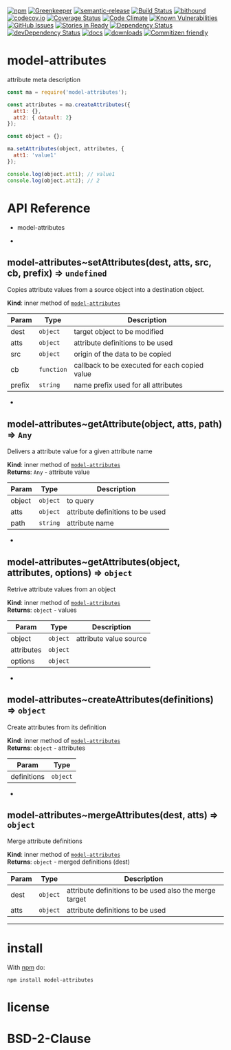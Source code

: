 [![npm](https://img.shields.io/npm/v/model-attributes.svg)](https://www.npmjs.com/package/model-attributes)
[![Greenkeeper](https://badges.greenkeeper.io/arlac77/model-attributes.svg)](https://greenkeeper.io/)
[![semantic-release](https://img.shields.io/badge/%20%20%F0%9F%93%A6%F0%9F%9A%80-semantic--release-e10079.svg)](https://github.com/arlac77/model-attributes)
[![Build Status](https://secure.travis-ci.org/arlac77/model-attributes.png)](http://travis-ci.org/arlac77/model-attributes)
[![bithound](https://www.bithound.io/github/arlac77/model-attributes/badges/score.svg)](https://www.bithound.io/github/arlac77/model-attributes)
[![codecov.io](http://codecov.io/github/arlac77/model-attributes/coverage.svg?branch=master)](http://codecov.io/github/arlac77/model-attributes?branch=master)
[![Coverage Status](https://coveralls.io/repos/arlac77/model-attributes/badge.svg)](https://coveralls.io/r/arlac77/model-attributes)
[![Code Climate](https://codeclimate.com/github/arlac77/model-attributes/badges/gpa.svg)](https://codeclimate.com/github/arlac77/model-attributes)
[![Known Vulnerabilities](https://snyk.io/test/github/arlac77/model-attributes/badge.svg)](https://snyk.io/test/github/arlac77/model-attributes)
[![GitHub Issues](https://img.shields.io/github/issues/arlac77/model-attributes.svg?style=flat-square)](https://github.com/arlac77/model-attributes/issues)
[![Stories in Ready](https://badge.waffle.io/arlac77/model-attributes.svg?label=ready&title=Ready)](http://waffle.io/arlac77/model-attributes)
[![Dependency Status](https://david-dm.org/arlac77/model-attributes.svg)](https://david-dm.org/arlac77/model-attributes)
[![devDependency Status](https://david-dm.org/arlac77/model-attributes/dev-status.svg)](https://david-dm.org/arlac77/model-attributes#info=devDependencies)
[![docs](http://inch-ci.org/github/arlac77/model-attributes.svg?branch=master)](http://inch-ci.org/github/arlac77/model-attributes)
[![downloads](http://img.shields.io/npm/dm/model-attributes.svg?style=flat-square)](https://npmjs.org/package/model-attributes)
[![Commitizen friendly](https://img.shields.io/badge/commitizen-friendly-brightgreen.svg)](http://commitizen.github.io/cz-cli/)

model-attributes
==========
attribute meta description

```javascript
const ma = require('model-attributes');

const attributes = ma.createAttributes({
  att1: {},
  att2: { datault: 2}
});

const object = {};

ma.setAttributes(object, attributes, {
  att1: 'value1'
});

console.log(object.att1); // value1
console.log(object.att2); // 2
```

# API Reference
- model-attributes

* <a name="module_model-attributes..setAttributes"></a>

## model-attributes~setAttributes(dest, atts, src, cb, prefix) ⇒ <code>undefined</code>
Copies attribute values from a source object into a destination object.

**Kind**: inner method of <code>[model-attributes](#module_model-attributes)</code>  

| Param | Type | Description |
| --- | --- | --- |
| dest | <code>object</code> | target object to be modified |
| atts | <code>object</code> | attribute definitions to be used |
| src | <code>object</code> | origin of the data to be copied |
| cb | <code>function</code> | callback to be executed for each copied value |
| prefix | <code>string</code> | name prefix used for all attributes |


* <a name="module_model-attributes..getAttribute"></a>

## model-attributes~getAttribute(object, atts, path) ⇒ <code>Any</code>
Delivers a attribute value for a given attribute name

**Kind**: inner method of <code>[model-attributes](#module_model-attributes)</code>  
**Returns**: <code>Any</code> - attribute value  

| Param | Type | Description |
| --- | --- | --- |
| object | <code>object</code> | to query |
| atts | <code>object</code> | attribute definitions to be used |
| path | <code>string</code> | attribute name |


* <a name="module_model-attributes..getAttributes"></a>

## model-attributes~getAttributes(object, attributes, options) ⇒ <code>object</code>
Retrive attribute values from an object

**Kind**: inner method of <code>[model-attributes](#module_model-attributes)</code>  
**Returns**: <code>object</code> - values  

| Param | Type | Description |
| --- | --- | --- |
| object | <code>object</code> | attribute value source |
| attributes | <code>object</code> |  |
| options | <code>object</code> |  |


* <a name="module_model-attributes..createAttributes"></a>

## model-attributes~createAttributes(definitions) ⇒ <code>object</code>
Create attributes from its definition

**Kind**: inner method of <code>[model-attributes](#module_model-attributes)</code>  
**Returns**: <code>object</code> - attributes  

| Param | Type |
| --- | --- |
| definitions | <code>object</code> | 


* <a name="module_model-attributes..mergeAttributes"></a>

## model-attributes~mergeAttributes(dest, atts) ⇒ <code>object</code>
Merge attribute definitions

**Kind**: inner method of <code>[model-attributes](#module_model-attributes)</code>  
**Returns**: <code>object</code> - merged definitions (dest)  

| Param | Type | Description |
| --- | --- | --- |
| dest | <code>object</code> | attribute definitions to be used also the merge target |
| atts | <code>object</code> | attribute definitions to be used |


* * *

install
=======

With [npm](http://npmjs.org) do:

```shell
npm install model-attributes
```

license
=======

BSD-2-Clause
=======
